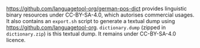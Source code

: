 https://github.com/languagetool-org/german-pos-dict provides linguistic binary resources under CC-BY-SA-4.0, which autorises commercial usages.
It also contains an `export.sh` script to generate a textual dump using https://github.com/languagetool-org.
`dictionary.dump` (zipped in `dictionary.zip`) is this textual dump. It remains under CC-BY-SA-4.0 licence.


